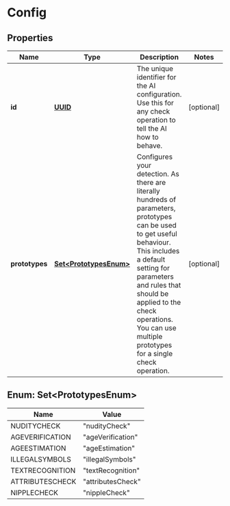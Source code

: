 

# Config

## Properties

Name | Type | Description | Notes
------------ | ------------- | ------------- | -------------
**id** | [**UUID**](UUID.md) | The unique identifier for the AI configuration. Use this for any check operation to tell the AI how to behave. |  [optional]
**prototypes** | [**Set&lt;PrototypesEnum&gt;**](#Set&lt;PrototypesEnum&gt;) | Configures your detection. As there are literally hundreds of parameters, prototypes can be used to get useful behaviour. This includes a default setting for parameters and rules that should be applied to the check operations. You can use multiple prototypes for a single check operation. |  [optional]


## Enum: Set&lt;PrototypesEnum&gt;

Name | Value
---- | -----
NUDITYCHECK | &quot;nudityCheck&quot;
AGEVERIFICATION | &quot;ageVerification&quot;
AGEESTIMATION | &quot;ageEstimation&quot;
ILLEGALSYMBOLS | &quot;illegalSymbols&quot;
TEXTRECOGNITION | &quot;textRecognition&quot;
ATTRIBUTESCHECK | &quot;attributesCheck&quot;
NIPPLECHECK | &quot;nippleCheck&quot;




